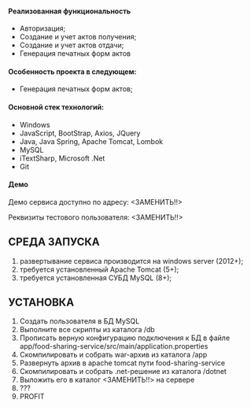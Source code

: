 <h4>Реализованная функциональность</h4>
<ul>
    <li>Авторизация;</li>
    <li>Создание и учет актов получения;</li>
    <li>Создание и учет актов отдачи;</li>
    <li>Генерация печатных форм актов</li>
</ul> 
<h4>Особенность проекта в следующем:</h4>
<ul>
 <li>Генерация печатных форм актов;</li>  
 </ul>
<h4>Основной стек технологий:</h4>
<ul>
    <li>Windows</li>
    <li>JavaScript, BootStrap, Axios, JQuery</li>
    <li>Java, Java Spring, Apache Tomcat, Lombok</li>
    <li>MySQL</li>
    <li>iTextSharp, Microsoft .Net</li>
    <li>Git</li>
</ul>

<h4>Демо</h4>
<p>Демо сервиса доступно по адресу: <ЗАМЕНИТЬ!!> </p>
<p>Реквизиты тестового пользователя: <ЗАМЕНИТЬ!!></p>


СРЕДА ЗАПУСКА
------------
1) развертывание сервиса производится на windows server (2012+);
2) требуется установленный Apache Tomcat (5+);
3) требуется установленная СУБД MySQL (8+);


УСТАНОВКА
------------
1) Создать пользователя в БД MySQL
2) Выполните все скрипты из каталога /db
3) Прописать верную конфигурацию подключения к БД в файле app/food-sharing-service/src/main/application.properties
3) Скомпилировать и собрать war-архив из каталога /app
4) Развернуть архив в apache tomcat пути food-sharing-service
5) Скомпилировать и собрать .net-решение из каталога /dotnet
6) Выложить его в каталог <ЗАМЕНИТЬ!!> на сервере
6) ???
7) PROFIT